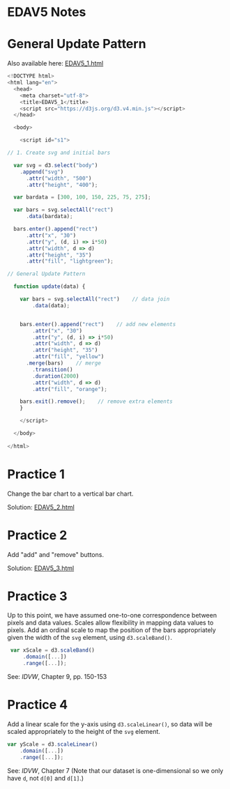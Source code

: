 EDAV5 Notes
================

General Update Pattern
=======

Also available here: [EDAV5_1.html](EDAV5_1.html)

``` js
<!DOCTYPE html>
<html lang="en">
  <head>
    <meta charset="utf-8">
    <title>EDAV5_1</title>
    <script src="https://d3js.org/d3.v4.min.js"></script> 
  </head>

  <body>

    <script id="s1">

// 1. Create svg and initial bars

  var svg = d3.select("body")
    .append("svg")
      .attr("width", "500")
      .attr("height", "400");

  var bardata = [300, 100, 150, 225, 75, 275];

  var bars = svg.selectAll("rect")
      .data(bardata);

  bars.enter().append("rect")
      .attr("x", "30")
      .attr("y", (d, i) => i*50)
      .attr("width", d => d)
      .attr("height", "35")
      .attr("fill", "lightgreen");

// General Update Pattern

  function update(data) {

    var bars = svg.selectAll("rect")    // data join
        .data(data);


    bars.enter().append("rect")    // add new elements
        .attr("x", "30")
        .attr("y", (d, i) => i*50)
        .attr("width", d => d)
        .attr("height", "35")
        .attr("fill", "yellow")
      .merge(bars)    // merge
        .transition()
        .duration(2000)
        .attr("width", d => d)
        .attr("fill", "orange");

    bars.exit().remove();    // remove extra elements
    }

    </script>

  </body>
  
</html>
```

Practice 1
=======
Change the bar chart to a vertical bar chart.

Solution: [EDAV5_2.html](EDAV5_2.html)

Practice 2
=======
Add "add" and "remove" buttons.

Solution: [EDAV5_3.html](EDAV5_3.html)

Practice 3
=======

Up to this point, we have assumed one-to-one correspondence between pixels and data values.  Scales allow flexibility in mapping data values to pixels. Add an ordinal scale to map the position of the bars appropriately given the width of the `svg` element, using `d3.scaleBand()`.

``` js
 var xScale = d3.scaleBand()
     .domain([...])
     .range([...]);
```
 
 See: *IDVW*, Chapter 9, pp. 150-153  
  

Practice 4
=======
Add a linear scale for the y-axis using `d3.scaleLinear()`, so data will be scaled appropriately to the height of the `svg` element.

``` js
var yScale = d3.scaleLinear()
    .domain([...])
    .range([...]);
```  

See: *IDVW*, Chapter 7 (Note that our dataset is one-dimensional so we only have `d`, not `d[0]` and `d[1]`.)
